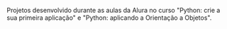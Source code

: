 Projetos desenvolvido durante as aulas da Alura no curso "Python: crie a sua primeira aplicação" e "Python: aplicando a Orientação a Objetos".